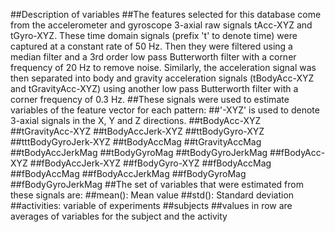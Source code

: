 ##Description of variables
##The features selected for this database come from the accelerometer and gyroscope 3-axial raw signals tAcc-XYZ and tGyro-XYZ. These time domain signals (prefix 't' to denote time) were captured at a constant rate of 50 Hz. Then they were filtered using a median filter and a 3rd order low pass Butterworth filter with a corner frequency of 20 Hz to remove noise. Similarly, the acceleration signal was then separated into body and gravity acceleration signals (tBodyAcc-XYZ and tGravityAcc-XYZ) using another low pass Butterworth filter with a corner frequency of 0.3 Hz.
##These signals were used to estimate variables of the feature vector for each pattern:
##'-XYZ' is used to denote 3-axial signals in the X, Y and Z directions.
##tBodyAcc-XYZ
##tGravityAcc-XYZ
##tBodyAccJerk-XYZ
##ttBodyGyro-XYZ
##tttBodyGyroJerk-XYZ
##tBodyAccMag
##tGravityAccMag
##tBodyAccJerkMag
##tBodyGyroMag
##tBodyGyroJerkMag
##fBodyAcc-XYZ
##fBodyAccJerk-XYZ
##fBodyGyro-XYZ
##fBodyAccMag
##fBodyAccMag
##fBodyAccJerkMag
##fBodyGyroMag
##fBodyGyroJerkMag
##The set of variables that were estimated from these signals are:
##mean(): Mean value
##std(): Standard deviation
##activities: variable of experiments
##subjects
##values in row are averages of variables for the subject and the activity

